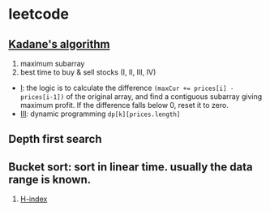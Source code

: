 # leetcode

## [Kadane's algorithm](https://en.wikipedia.org/wiki/Maximum_subarray_problem)
1. maximum subarray
2. best time to buy & sell stocks (I, II, III, IV)
  - [I](https://leetcode.com/problems/best-time-to-buy-and-sell-stock/): the logic is to calculate the difference ``(maxCur += prices[i] - prices[i-1])`` of the original array, and find a contiguous subarray giving maximum profit. If the difference falls below 0, reset it to zero.
  - [III](https://leetcode.com/problems/best-time-to-buy-and-sell-stock-iii/#/description): dynamic programming `dp[k][prices.length]`


## Depth first search

## Bucket sort: sort in linear time. usually the data range is known.
1. [H-index](https://leetcode.com/problems/h-index/#/description)
